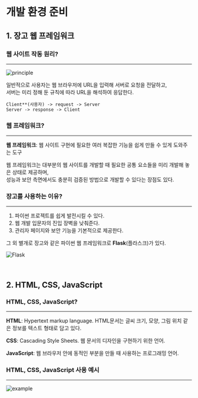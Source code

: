 # 개발 환경 준비

## 1. 장고 웹 프레임워크

### 웹 사이트 작동 원리?

---

![principle](https://user-images.githubusercontent.com/84573261/126177079-5a1f8290-6b32-46e7-9544-e77f2bc28e94.PNG)

일반적으로 사용자는 웹 브라우저에 URL을 입력해 서버로 요청을 전달하고,<br>
서버는 미리 정해 둔 규칙에 따라 URL을 해석하여 응답한다.

```hash
Client**(사용자) -> request -> Server
Server -> response -> Client
```

### 웹 프레임워크?

---

**웹 프레임워크**: 웹 사이트 구현에 필요한 여러 복잡한 기능을 쉽게 만들 수 있게 도와주는 도구

웹 프레임워크는 대부분의 웹 사이트를 개발할 때 필요한 공통 요소들을 미리 개발해 놓은 상태로 제공하며,<br>
성능과 보안 측면에서도 충분히 검증된 방법으로 개발할 수 있다는 장점도 있다.

### 장고를 사용하는 이유?

---

1. 파이썬 프로젝트를 쉽게 발전시킬 수 있다.
2. 웹 개발 입문자의 진입 장벽을 낮춰준다.
3. 관리자 페이지와 보안 기능을 기본적으로 제공한다.

그 외 별개로 장고와 같은 파이썬 웹 프레임워크로 **Flask**(플라스크)가 있다.

![Flask](https://user-images.githubusercontent.com/84573261/126178136-49ba3475-8e11-42a2-95fd-0f80948d5b53.jpg)

<br>

## 2. HTML, CSS, JavaScript

### HTML, CSS, JavaScript?

---

**HTML**: Hypertext markup language. HTML문서는 글씨 크기, 모양, 그림 위치 같은 정보를 텍스트 형태로 담고 있다.

**CSS**: Cascading Style Sheets. 웹 문서의 디자인을 구현하기 위한 언어.

**JavaScript**: 웹 브라우저 안에 동적인 부분을 만들 때 사용하는 프로그래밍 언어.

### HTML, CSS, JavaScript 사용 예시

---

![example](https://user-images.githubusercontent.com/84573261/126179626-f97fc1c3-6381-4384-a70e-1c225d7d884d.PNG)


